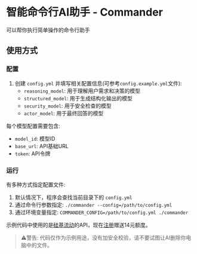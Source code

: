 智能命令行AI助手 - Commander
===

可以帮你执行简单操作的命令行助手

## 使用方式

### 配置
1. 创建 `config.yml` 并填写相关配置信息(可参考`config.example.yml`文件):
   - `reasoning_model`: 用于理解用户需求和决策的模型
   - `structured_model`: 用于生成结构化输出的模型
   - `security_model`: 用于安全检查的模型
   - `actor_model`: 用于最终回答的模型

每个模型配置需要包含:
- `model_id`: 模型ID
- `base_url`: API基础URL
- `token`: API令牌

### 运行
有多种方式指定配置文件:
1. 默认情况下，程序会查找当前目录下的 `config.yml`
2. 通过命令行参数指定: `./commander --config=/path/to/config.yml`
3. 通过环境变量指定: `COMMANDER_CONFIG=/path/to/config.yml ./commander`

示例代码中使用的是[硅基流动](https://cloud.siliconflow.cn/i/btLLzjLX)的API，现在[注册](https://cloud.siliconflow.cn/i/btLLzjLX)赠送14元额度。

> ⚠️警告: 代码仅作为示例用途，没有加安全校验，请不要试图让AI删除你电脑中的文件。

